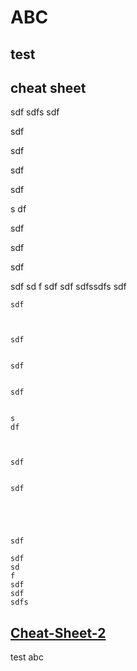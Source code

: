 # ABC

## test
## <a name="cheat-sheet">cheat sheet</a>
sdf
sdfs
sdf


sdf



sdf


sdf


sdf


s
df



sdf


sdf





sdf

sdf
sd
f
sdf
sdf
sdfssdfs
    sdf


    sdf



    sdf


    sdf


    sdf


    s
    df



    sdf


    sdf





    sdf

    sdf
    sd
    f
    sdf
    sdf
    sdfs
## [Cheat-Sheet-2](#cheat-sheet)
  test abc
